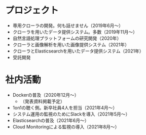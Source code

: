 # プロジェクト
- 専用クローラの開発。何も話せません（2019年6月〜）
- クローラを用いたデータ提供システム。多数（2019年11月〜）
- 自然言語処理プラットフォームの研究開発（2020年）
- クローラと画像解析を用いた画像提供システム（2021年）
- クローラとElasticsearchを用いたデータ提供システム（2021年）
- 受託開発

# 社内活動
- Dockerの普及（2020年12月〜）
    - （発表資料掲載予定）
- 1on1の聴く側。新卒社員4人を担当（2021年4月〜）
- システム運用の監視のためにSlackを導入（2021年5月〜）
- Elasticsearchの普及（2021年6月〜）
- Cloud Monitoringによる監視の導入（2021年8月〜）
